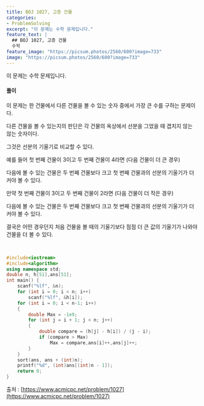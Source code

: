 ```yaml
---
title: BOJ 1027, 고층 건물
categories:
- ProblemSolving
excerpt: "이 문제는 수학 문제입니다."
feature_text: |
  ## BOJ 1027, 고층 건물
  수학
feature_image: "https://picsum.photos/2560/600?image=733"
image: "https://picsum.photos/2560/600?image=733"
---
```


이 문제는 수학 문제입니다.

<h4>풀이</h4> 
이 문제는 한 건물에서 다른 건물을 볼 수 있는 숫자 중에서 가장 큰 수를 구하는 문제이다.

다른 건물을 볼 수 있는지의 판단은 각 건물의 옥상에서 선분을 그었을 때 겹치지 않는 않는 숫자이다.

그것은 선분의 기울기로 비교할 수 있다.

예를 들어 첫 번째 건물이 3이고 두 번째 건물이 4라면 (다음 건물이 더 큰 경우)

다음에 볼 수 있는 건물은 두 번째 건물보다 크고 첫 번째 건물과의 선분의 기울기가 더 커야 볼 수 있다.

만약 첫 번째 건물이 3이고 두 번째 건물이 2라면 (다음 건물이 더 작은 경우)

다음에 볼 수 있는 건물은 두 번째 건물보다 크고 첫 번째 건물과의 선분의 기울기가 더 커야 볼 수 있다.

결국은 어떤 경우던지 처음 건물을 볼 때의 기울기보다 점점  더 큰 값의 기울기가 나와야 건물을 더 볼 수 있다.

​


```c++
#include<iostream>
#include<algorithm>
using namespace std;
double n, h[51],ans[51];
int main() {
	scanf("%lf", &n);
	for (int i = 0; i < n; i++)
		scanf("%lf", &h[i]);
	for (int i = 0; i < n-1; i++)
	{
		double Max = -1e9;
		for (int j = i + 1; j < n; j++)
		{
			double compare = (h[j] - h[i]) / (j - i);
			if (compare > Max)
				Max = compare,ans[i]++,ans[j]++;
		}
	}
	sort(ans, ans + (int)n);
	printf("%d", (int)ans[(int)n - 1]);
	return 0;
}
```

출처 : [https://www.acmicpc.net/problem/1027](https://www.acmicpc.net/problem/1027)
